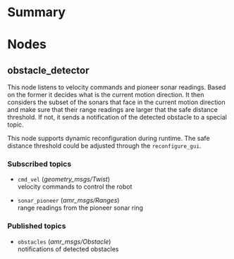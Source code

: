 Summary
=======

Nodes
=====

obstacle\_detector
------------------

This node listens to velocity commands and pioneer sonar readings. Based on the
former it decides what is the current motion direction. It then considers the
subset of the sonars that face in the current motion direction and make sure
that their range readings are larger that the safe distance threshold. If not,
it sends a notification of the detected obstacle to a special topic.

This node supports dynamic reconfiguration during runtime. The safe distance
threshold could be adjusted through the `reconfigure_gui`.

### Subscribed topics

* `cmd_vel` (*geometry_msgs/Twist*)  
  velocity commands to control the robot

* `sonar_pioneer` (*amr_msgs/Ranges*)  
  range readings from the pioneer sonar ring

### Published topics

* `obstacles` (*amr_msgs/Obstacle*)  
  notifications of detected obstacles
